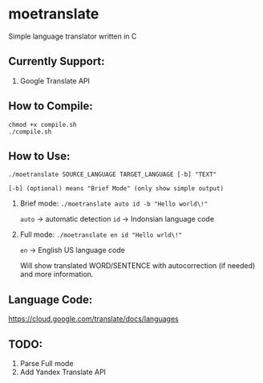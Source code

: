 # moetranslate
Simple language translator written in C

## Currently Support:
1. Google Translate API

## How to Compile:

```
chmod +x compile.sh
./compile.sh
```

## How to Use:

```
./moetranslate SOURCE_LANGUAGE TARGET_LANGUAGE [-b] "TEXT"

[-b] (optional) means "Brief Mode" (only show simple output)
```


1. Brief mode:
	`./moetranslate auto id -b "Hello world\!"`

	`auto`	-> automatic detection
	`id`	-> Indonsian language code
2. Full mode:
	`./moetranslate en id "Hello wrld\!"`

	`en`	-> English US language code

	Will show translated WORD/SENTENCE with autocorrection (if needed) and
	more information.

## Language Code:
https://cloud.google.com/translate/docs/languages


## TODO:
1. Parse Full mode
2. Add Yandex Translate API
